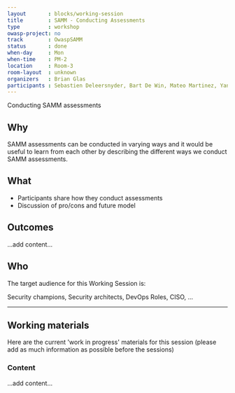 ```yaml
---
layout       : blocks/working-session
title        : SAMM - Conducting Assessments
type         : workshop
owasp-project: no
track        : OwaspSAMM
status       : done
when-day     : Mon
when-time    : PM-2
location     : Room-3
room-layout  : unknown
organizers   : Brian Glas
participants : Sebastien Deleersnyder, Bart De Win, Mateo Martinez, Yan Kravchenko, Viktor Lindstrom, Fabien Thalgott
---
```


Conducting SAMM assessments

## Why

SAMM assessments can be conducted in varying ways and it would be useful to learn from each other by describing the different ways we conduct SAMM assessments.

## What

- Participants share how they conduct assessments
- Discussion of pro/cons and future model

## Outcomes

...add content...

## Who

The target audience for this Working Session is:

Security champions, Security architects, DevOps Roles, CISO, ...

--- 

## Working materials

Here are the current 'work in progress' materials for this session (please add as much information as possible before the sessions)

### Content

...add content...
